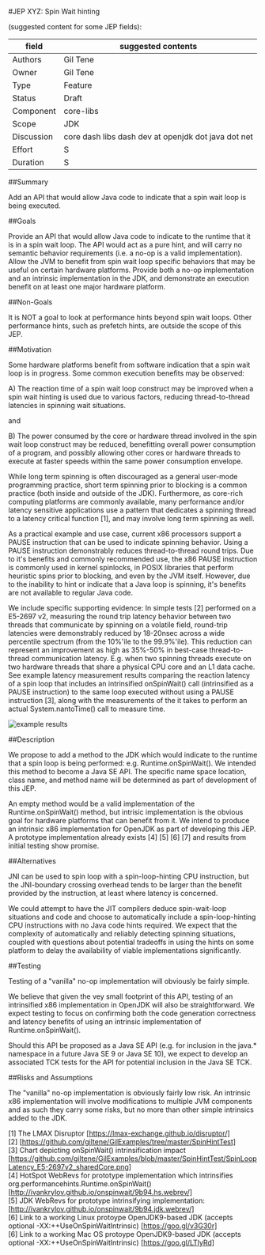 #JEP XYZ: Spin Wait hinting

(suggested content for some JEP fields):

| field         | suggested contents |
| ------------- | ------------- |
| Authors       | Gil Tene      |  
| Owner         | Gil Tene      |
| Type	        | Feature       | 
| Status        | Draft         |
| Component     | core-libs     |
| Scope         | JDK           |
| Discussion    | core dash libs dash dev at openjdk dot java dot net | 
| Effort        | S             |
| Duration	    | S             |


##Summary

Add an API that would allow Java code to indicate that a spin wait loop is being executed.

##Goals

Provide an API that would allow Java code to indicate to the runtime that it is in a spin wait
loop. The API would act as a pure hint, and will carry no semantic behavior requirements (i.e.
a no-op is a valid implementation). Allow the JVM to benefit from spin wait loop specific
behaviors that may be useful on certain hardware platforms. Provide both a no-op implementation
and an intrinsic implementation in the JDK, and demonstrate an execution benefit on at least one
major hardware platform.

##Non-Goals

It is NOT a goal to look at performance hints beyond spin wait loops. Other performance hints,
such as prefetch hints, are outside the scope of this JEP.

##Motivation

Some hardware platforms benefit from software indication that a spin wait loop is in progress.
Some common execution benefits may be observed:

A) The reaction time of a spin wait loop construct may be improved when a spin wait hinting
is used due to various factors, reducing thread-to-thread latencies in spinning wait situations.

and

B) The power consumed by the core or hardware thread involved in the spin wait loop construct
may be reduced, benefitting overall power consumption of a program, and possibly allowing other
cores or hardware threads to execute at faster speeds within the same power consumption envelope. 

While long term spinning is often discouraged as a general user-mode programming practice,
short term spinning prior to blocking is a common practice (both inside and outside of the JDK).
Furthermore, as core-rich computing platforms are commonly available, many performance and/or
latency sensitive applications use a pattern that dedicates a spinning thread to a latency
critical function [1], and may involve long term spinning as well.  

As a practical example and use case, current x86 processors support a PAUSE instruction that
can be used to indicate spinning behavior. Using a PAUSE instruction demonstrably reduces
thread-to-thread round trips. Due to it's benefits and commonly recommended use, the x86 PAUSE
instruction is commonly used in kernel spinlocks, in POSIX libraries that perform heuristic
spins prior to blocking, and even by the JVM itself. However, due to the inability to hint
or indicate that a Java loop is spinning, it's benefits are not available to regular Java code.

We include specific supporting evidence: In simple tests [2] performed on a E5-2697 v2,
measuring the round trip latency behavior between two threads that communicate by spinning
on a volatile field, round-trip latencies were demonstrably reduced by 18-20nsec across a
wide percentile spectrum (from the 10%'ile to the 99.9%'ile). This reduction can represent
an improvement as high as 35%-50% in best-case thread-to-thread communication latency.
E.g. when two spinning threads execute on two hardware threads that share a physical CPU
core and an L1 data cache. See example latency measurement results comparing the reaction
latency of a spin loop that includes an intrinsified onSpinWait() call (intrinsified as
a PAUSE instruction) to the same loop executed without using a PAUSE instruction [3], along
with the measurements of the it takes to perform an actual System.nantoTime() call to
measure time.

![example results]

##Description

We propose to add a method to the JDK which would indicate to the runtime that a
spin loop is being performed: e.g. Runtime.onSpinWait(). We intended this method
to become a Java SE API. The specific name space location, class name, and method
name will be determined as part of development of this JEP.

An empty method would be a valid implementation of the Runtime.onSpinWait() method,
but intrisic implementation is the obvious goal for hardware platforms that can benefit
from it. We intend to produce an intrinsic x86 implementation for OpenJDK as part
of developing this JEP. A prototype implementation already exists [4] [5] [6] [7] and
results from initial testing show promise.

##Alternatives

JNI can be used to spin loop with a spin-loop-hinting CPU instruction, but the
JNI-boundary crossing overhead tends to be larger than the benefit provided by
the instruction, at least where latency is concerned. 

We could attempt to have the JIT compilers deduce spin-wait-loop situations and
code and choose to automatically include a spin-loop-hinting CPU instructions
with no Java code hints required. We expect that the complexity of automatically and
reliably detecting spinning situations, coupled with questions about potential
tradeoffs in using the hints on some platform to delay the availability of viable
implementations significantly.

##Testing

Testing of a "vanilla" no-op implementation will obviously be fairly simple. 

We believe that given the vey small footprint of this API, testing of an
intrinsified x86 implementation in OpenJDK will also be straightforward. We expect
testing to focus on confirming both the code generation correctness and latency
benefits of using an intrinsic implementation of Runtime.onSpinWait().

Should this API be proposed as a Java SE API (e.g. for inclusion in the
java.* namespace in a future Java SE 9 or Java SE 10), we expect to develop an
associated TCK tests for the API for potential inclusion in the Java SE TCK. 

##Risks and Assumptions

The "vanilla" no-op implementation is obviously fairly low risk. An intrinsic x86
implementation will involve modifications to multiple JVM components and as such
they carry some risks, but no more than other simple intrinsics added to the JDK.

[1] The LMAX Disruptor [https://lmax-exchange.github.io/disruptor/]  
[2] [https://github.com/giltene/GilExamples/tree/master/SpinHintTest]    
[3] Chart depicting onSpinWait() intrinsification impact [https://github.com/giltene/GilExamples/blob/master/SpinHintTest/SpinLoopLatency_E5-2697v2_sharedCore.png]    
[4] HotSpot WebRevs for prototype implementation which intrinsifies org.performancehints.Runtime.onSpinWait() [http://ivankrylov.github.io/onspinwait/9b94.hs.webrev/]    
[5] JDK WebRevs for prototype intrinsifying implementation: [http://ivankrylov.github.io/onspinwait/9b94.jdk.webrev/]    
[6] Link to a working Linux protoype OpenJDK9-based JDK (accepts optional -XX:++UseOnSpinWaitIntrinsic) [https://goo.gl/v3G30r]    
[6] Link to a working Mac OS protoype OpenJDK9-based JDK (accepts optional -XX:++UseOnSpinWaitIntrinsic) [https://goo.gl/LTlyRd]    

[example results]:https://raw.github.com/giltene/GilExamples/master/SpinHintTest/SpinLoopLatency_E5-2697v2_sharedCore.png "Example Results on E5-2697v2"
